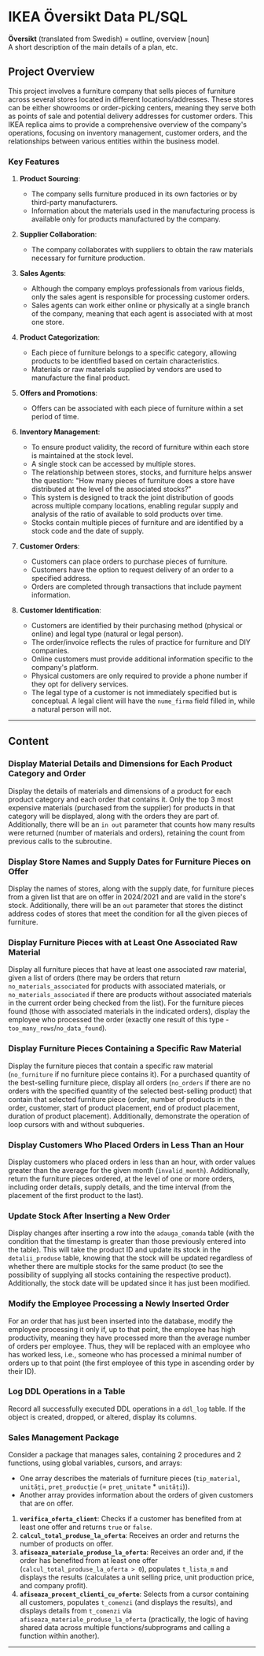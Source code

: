 # IKEA Översikt Data PL/SQL

**Översikt** (translated from Swedish) = outline, overview [noun]  
A short description of the main details of a plan, etc.

## Project Overview

This project involves a furniture company that sells pieces of furniture across several stores located in different locations/addresses. These stores can be either showrooms or order-picking centers, meaning they serve both as points of sale and potential delivery addresses for customer orders. This IKEA replica aims to provide a comprehensive overview of the company's operations, focusing on inventory management, customer orders, and the relationships between various entities within the business model.

### Key Features

1. **Product Sourcing**:
   - The company sells furniture produced in its own factories or by third-party manufacturers.
   - Information about the materials used in the manufacturing process is available only for products manufactured by the company.

2. **Supplier Collaboration**:
   - The company collaborates with suppliers to obtain the raw materials necessary for furniture production.

3. **Sales Agents**:
   - Although the company employs professionals from various fields, only the sales agent is responsible for processing customer orders.
   - Sales agents can work either online or physically at a single branch of the company, meaning that each agent is associated with at most one store.

4. **Product Categorization**:
   - Each piece of furniture belongs to a specific category, allowing products to be identified based on certain characteristics.
   - Materials or raw materials supplied by vendors are used to manufacture the final product.

5. **Offers and Promotions**:
   - Offers can be associated with each piece of furniture within a set period of time.

6. **Inventory Management**:
   - To ensure product validity, the record of furniture within each store is maintained at the stock level.
   - A single stock can be accessed by multiple stores.
   - The relationship between stores, stocks, and furniture helps answer the question: "How many pieces of furniture does a store have distributed at the level of the associated stocks?"
   - This system is designed to track the joint distribution of goods across multiple company locations, enabling regular supply and analysis of the ratio of available to sold products over time.
   - Stocks contain multiple pieces of furniture and are identified by a stock code and the date of supply.

7. **Customer Orders**:
   - Customers can place orders to purchase pieces of furniture.
   - Customers have the option to request delivery of an order to a specified address.
   - Orders are completed through transactions that include payment information.

8. **Customer Identification**:
   - Customers are identified by their purchasing method (physical or online) and legal type (natural or legal person).
   - The order/invoice reflects the rules of practice for furniture and DIY companies.
   - Online customers must provide additional information specific to the company's platform.
   - Physical customers are only required to provide a phone number if they opt for delivery services.
   - The legal type of a customer is not immediately specified but is conceptual. A legal client will have the `nume_firma` field filled in, while a natural person will not.

---

## Content

### Display Material Details and Dimensions for Each Product Category and Order

Display the details of materials and dimensions of a product for each product category and each order that contains it. Only the top 3 most expensive materials (purchased from the supplier) for products in that category will be displayed, along with the orders they are part of. Additionally, there will be an `in out` parameter that counts how many results were returned (number of materials and orders), retaining the count from previous calls to the subroutine.

### Display Store Names and Supply Dates for Furniture Pieces on Offer

Display the names of stores, along with the supply date, for furniture pieces from a given list that are on offer in 2024/2021 and are valid in the store's stock. Additionally, there will be an `out` parameter that stores the distinct address codes of stores that meet the condition for all the given pieces of furniture.

### Display Furniture Pieces with at Least One Associated Raw Material

Display all furniture pieces that have at least one associated raw material, given a list of orders (there may be orders that return `no_materials_associated` for products with associated materials, or `no_materials_associated` if there are products without associated materials in the current order being checked from the list). For the furniture pieces found (those with associated materials in the indicated orders), display the employee who processed the order (exactly one result of this type - `too_many_rows`/`no_data_found`).

### Display Furniture Pieces Containing a Specific Raw Material

Display the furniture pieces that contain a specific raw material (`no_furniture` if no furniture piece contains it). For a purchased quantity of the best-selling furniture piece, display all orders (`no_orders` if there are no orders with the specified quantity of the selected best-selling product) that contain that selected furniture piece (order, number of products in the order, customer, start of product placement, end of product placement, duration of product placement). Additionally, demonstrate the operation of loop cursors with and without subqueries.

### Display Customers Who Placed Orders in Less Than an Hour

Display customers who placed orders in less than an hour, with order values greater than the average for the given month (`invalid_month`). Additionally, return the furniture pieces ordered, at the level of one or more orders, including order details, supply details, and the time interval (from the placement of the first product to the last).

### Update Stock After Inserting a New Order

Display changes after inserting a row into the `adauga_comanda` table (with the condition that the timestamp is greater than those previously entered into the table). This will take the product ID and update its stock in the `detalii_produse` table, knowing that the stock will be updated regardless of whether there are multiple stocks for the same product (to see the possibility of supplying all stocks containing the respective product). Additionally, the stock date will be updated since it has just been modified.

### Modify the Employee Processing a Newly Inserted Order

For an order that has just been inserted into the database, modify the employee processing it only if, up to that point, the employee has high productivity, meaning they have processed more than the average number of orders per employee. Thus, they will be replaced with an employee who has worked less, i.e., someone who has processed a minimal number of orders up to that point (the first employee of this type in ascending order by their ID).

### Log DDL Operations in a Table

Record all successfully executed DDL operations in a `ddl_log` table. If the object is created, dropped, or altered, display its columns.

### Sales Management Package

Consider a package that manages sales, containing 2 procedures and 2 functions, using global variables, cursors, and arrays:
- One array describes the materials of furniture pieces (`tip_material`, `unități`, `preț_producție` (= `preț_unitate` * `unități`)).
- Another array provides information about the orders of given customers that are on offer.

1. **`verifica_oferta_client`**: Checks if a customer has benefited from at least one offer and returns `true` or `false`.
2. **`calcul_total_produse_la_oferta`**: Receives an order and returns the number of products on offer.
3. **`afiseaza_materiale_produse_la_oferta`**: Receives an order and, if the order has benefited from at least one offer (`calcul_total_produse_la_oferta > 0`), populates `t_lista_m` and displays the results (calculates a unit selling price, unit production price, and company profit).
4. **`afiseaza_procent_clienti_cu_oferte`**: Selects from a cursor containing all customers, populates `t_comenzi` (and displays the results), and displays details from `t_comenzi` via `afiseaza_materiale_produse_la_oferta` (practically, the logic of having shared data across multiple functions/subprograms and calling a function within another).

---
